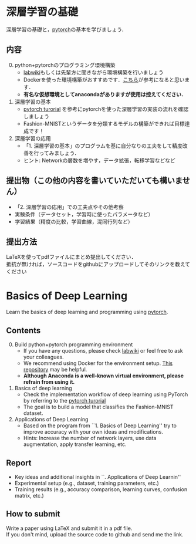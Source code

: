 # 深層学習の基礎
深層学習の基礎と，[pytorch](https://pytorch.org/)の基本を学びましょう．

## 内容
0. python+pytorchのプログラミング環境構築
    * [labwiki](https://sites.google.com/human.ait.kyushu-u.ac.jp/labwiki/home)もしくは先輩方に聞きながら環境構築を行いましょう
    * Dockerを使った環境構築がおすすめです．[こちら](https://github.com/Kkun84/NvidiaDocker)が参考になると思います．
    * **有名な仮想環境としてanacondaがありますが使用は控えてください．**
1. 深層学習の基本
	* [pytorch turorial](https://pytorch.org/tutorials/beginner/basics/quickstart_tutorial.html) を参考にpytorchを使った深層学習の実装の流れを確認しましょう
	* Fashion-MNISTというデータを分類するモデルの構築ができれば目標達成です！
2. 深層学習の応用
    * 「1. 深層学習の基本」のプログラムを基に自分なりの工夫をして精度改善を行ってみましょう．
    * ヒント: Networkの層数を増やす，データ拡張，転移学習などなど

## 提出物（この他の内容を書いていただいても構いません）
* 「2. 深層学習の応用」での工夫点やその他考察
* 実験条件（データセット，学習時に使ったパラメータなど）
* 学習結果（精度の比較，学習曲線，混同行列など）

## 提出方法
LaTeXを使ってpdfファイルにまとめ提出してください．  
抵抗が無ければ，ソースコードをgithubにアップロードしてそのリンクを教えてください

# Basics of Deep Learning
Learn the basics of deep learning and programming using [pytorch](https://pytorch.org/).

## Contents
0. Build python+pytorch programming environment  
	* If you have any questions, please check [labwiki](https://sites.google.com/human.ait.kyushu-u.ac.jp/labwiki/home) or feel free to ask your colleagues.  
    * We recommend using Docker for the environment setup. [This repository](https://github.com/Kkun84/NvidiaDocker) may be helpful.
    * **Although Anaconda is a well-known virtual environment, please refrain from using it.**
1. Basics of deep learning
	* Check the implementation workflow of deep learning using PyTorch by referring to the [pytorch turorial](https://pytorch.org/tutorials/beginner/basics/quickstart_tutorial.html)
	* The goal is to build a model that classifies the Fashion-MNIST dataset. 
2. Applications of Deep Learning  
	* Based on the program from ``1. Basics of Deep Learning'' try to improve accuracy with your own ideas and modifications. 
    * Hints: Increase the number of network layers, use data augmentation, apply transfer learning, etc.

## Report
* Key ideas and additional insights in ``. Applications of Deep Learnin''
* Experimental setup (e.g., dataset, training parameters, etc.)
* Training results (e.g., accuracy comparison, learning curves, confusion matrix, etc.)

## How to submit
Write a paper using LaTeX and submit it in a pdf file.  
If you don't mind, upload the source code to github and send me the link.

